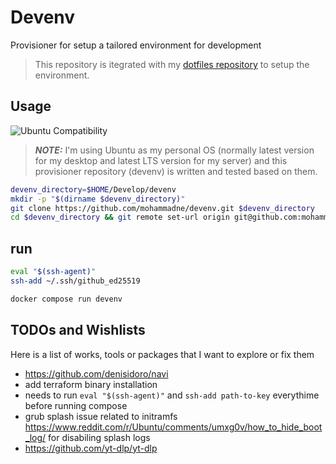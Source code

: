 # Devenv

Provisioner for setup a tailored environment for development

> This repository is itegrated with my [dotfiles repository](https://github.com/mohammadne/dotfiles) to setup the environment.

## Usage

![Ubuntu Compatibility](https://img.shields.io/badge/works%20on-ubuntu-white?logo=ubuntu&style=for-the-badge)

> **_NOTE:_** I'm using Ubuntu as my personal OS (normally latest version for my desktop and latest LTS version for my server) and this provisioner repository (devenv) is written and tested based on them.

```sh
devenv_directory=$HOME/Develop/devenv
mkdir -p "$(dirname $devenv_directory)"
git clone https://github.com/mohammadne/devenv.git $devenv_directory
cd $devenv_directory && git remote set-url origin git@github.com:mohammadne/devenv.git
```

## run

```sh
eval "$(ssh-agent)"
ssh-add ~/.ssh/github_ed25519

docker compose run devenv
```

## TODOs and Wishlists

Here is a list of works, tools or packages that I want to explore or fix them

- https://github.com/denisidoro/navi
- add terraform binary installation
- needs to run `eval "$(ssh-agent)"` and `ssh-add path-to-key` everythime before running compose
- grub splash issue related to initramfs <https://www.reddit.com/r/Ubuntu/comments/umxg0v/how_to_hide_boot_log/> for disabiling splash logs
- https://github.com/yt-dlp/yt-dlp
